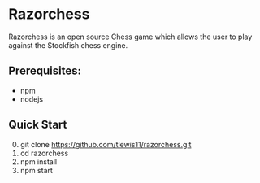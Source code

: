 # Razorchess
Razorchess is an open source Chess game which allows the user to play against the Stockfish chess engine.


## Prerequisites:
  - npm
  - nodejs

## Quick Start 

0. git clone https://github.com/tlewis11/razorchess.git
1. cd razorchess
2. npm install
3. npm start
